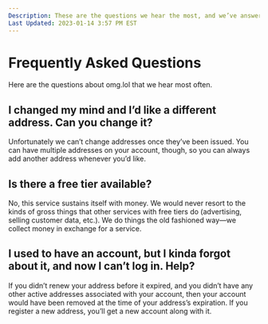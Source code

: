 ```yaml
---
Description: These are the questions we hear the most, and we’ve answered them all in one place  
Last Updated: 2023-01-14 3:57 PM EST
---
```


# Frequently Asked Questions

Here are the questions about omg.lol that we hear most often.

## I changed my mind and I’d like a different address. Can you change it?

Unfortunately we can’t change addresses once they’ve been issued. You can have multiple addresses on your account, though, so you can always add another address whenever you’d like.

## Is there a free tier available?

No, this service sustains itself with money. We would never resort to the kinds of gross things that other services with free tiers do (advertising, selling customer data, etc.). We do things the old fashioned way—we collect money in exchange for a service.

## I used to have an account, but I kinda forgot about it, and now I can’t log in. Help?

If you didn’t renew your address before it expired, and you didn’t have any other active addresses associated with your account, then your account would have been removed at the time of your address’s expiration. If you register a new address, you’ll get a new account along with it.

